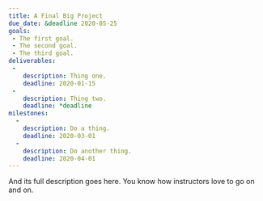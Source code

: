```yaml
---
title: A Final Big Project
due_date: &deadline 2020-05-25
goals:
 - The first goal.
 - The second goal.
 - The third goal.
deliverables:
 -
    description: Thing one.
    deadline: 2020-01-15
 -
    description: Thing two.
    deadline: *deadline
milestones:
  -
    description: Do a thing.
    deadline: 2020-03-01
  -
    description: Do another thing.
    deadline: 2020-04-01
---
```


And its full description goes here. You know how instructors love to go on and on.
